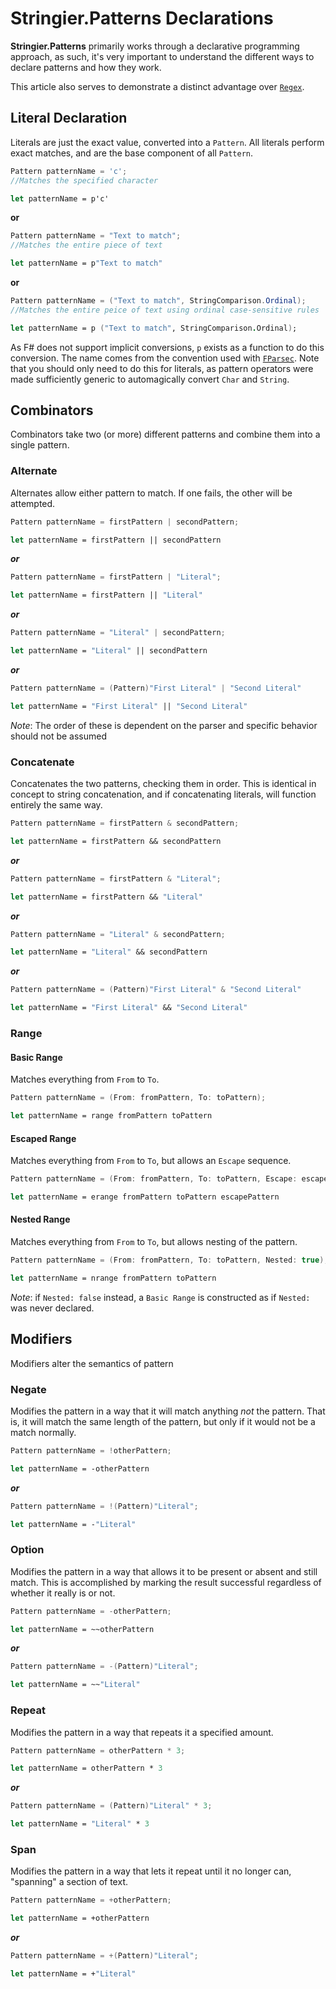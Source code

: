 ﻿# Stringier.Patterns Declarations

**Stringier.Patterns** primarily works through a declarative programming approach, as such, it's very important to understand the different ways to declare patterns and how they work.

This article also serves to demonstrate a distinct advantage over [`Regex`](https://docs.microsoft.com/en-us/dotnet/api/system.text.regularexpressions.regex).

## Literal Declaration

Literals are just the exact value, converted into a `Pattern`. All literals perform exact matches, and are the base component of all `Pattern`.

~~~~csharp
Pattern patternName = 'c';
//Matches the specified character
~~~~
~~~~fsharp
let patternName = p'c'
~~~~
**or**
~~~~csharp
Pattern patternName = "Text to match";
//Matches the entire piece of text
~~~~
~~~~fsharp
let patternName = p"Text to match"
~~~~
**or**
~~~~csharp
Pattern patternName = ("Text to match", StringComparison.Ordinal);
//Matches the entire peice of text using ordinal case-sensitive rules
~~~~
~~~~fsharp
let patternName = p ("Text to match", StringComparison.Ordinal);
~~~~

As F# does not support implicit conversions, `p` exists as a function to do this conversion. The name comes from the convention used with [`FParsec`](http://www.quanttec.com/fparsec/). Note that you should only need to do this for literals, as pattern operators were made sufficiently generic to automagically convert `Char` and `String`.

## Combinators

Combinators take two (or more) different patterns and combine them into a single pattern.

### Alternate

Alternates allow either pattern to match. If one fails, the other will be attempted.

~~~~csharp
Pattern patternName = firstPattern | secondPattern;
~~~~
~~~~fsharp
let patternName = firstPattern || secondPattern
~~~~
***or***
~~~~csharp
Pattern patternName = firstPattern | "Literal";
~~~~
~~~~fsharp
let patternName = firstPattern || "Literal"
~~~~
***or***
~~~~csharp
Pattern patternName = "Literal" | secondPattern;
~~~~
~~~~fsharp
let patternName = "Literal" || secondPattern
~~~~
***or***
~~~~csharp
Pattern patternName = (Pattern)"First Literal" | "Second Literal"
~~~~
~~~~fsharp
let patternName = "First Literal" || "Second Literal"
~~~~

*Note*: The order of these is dependent on the parser and specific behavior should not be assumed

### Concatenate

Concatenates the two patterns, checking them in order. This is identical in concept to string concatenation, and if concatenating literals, will function entirely the same way.

~~~~csharp
Pattern patternName = firstPattern & secondPattern;
~~~~
~~~~fsharp
let patternName = firstPattern && secondPattern
~~~~
***or***
~~~~csharp
Pattern patternName = firstPattern & "Literal";
~~~~
~~~~fsharp
let patternName = firstPattern && "Literal"
~~~~
***or***
~~~~csharp
Pattern patternName = "Literal" & secondPattern;
~~~~
~~~~fsharp
let patternName = "Literal" && secondPattern
~~~~
***or***
~~~~csharp
Pattern patternName = (Pattern)"First Literal" & "Second Literal"
~~~~
~~~~fsharp
let patternName = "First Literal" && "Second Literal"
~~~~

### Range

#### Basic Range

Matches everything from `From` to `To`.

~~~~csharp
Pattern patternName = (From: fromPattern, To: toPattern);
~~~~
~~~~fsharp
let patternName = range fromPattern toPattern
~~~~

#### Escaped Range

Matches everything from `From` to `To`, but allows an `Escape` sequence.

~~~~csharp
Pattern patternName = (From: fromPattern, To: toPattern, Escape: escapePattern);
~~~~
~~~~fsharp
let patternName = erange fromPattern toPattern escapePattern
~~~~

#### Nested Range

Matches everything from `From` to `To`, but allows nesting of the pattern.

~~~~csharp
Pattern patternName = (From: fromPattern, To: toPattern, Nested: true);
~~~~
~~~~fsharp
let patternName = nrange fromPattern toPattern
~~~~

*Note*: if `Nested: false` instead, a `Basic Range` is constructed as if `Nested:` was never declared.

## Modifiers

Modifiers alter the semantics of pattern

### Negate

Modifies the pattern in a way that it will match anything _not_ the pattern. That is, it will match the same length of the pattern, but only if it would not be a match normally.

~~~~csharp
Pattern patternName = !otherPattern;
~~~~
~~~~fsharp
let patternName = -otherPattern
~~~~
***or***
~~~~csharp
Pattern patternName = !(Pattern)"Literal";
~~~~
~~~~fsharp
let patternName = -"Literal"
~~~~

### Option

Modifies the pattern in a way that allows it to be present or absent and still match. This is accomplished by marking the result successful regardless of whether it really is or not.

~~~~csharp
Pattern patternName = -otherPattern;
~~~~
~~~~fsharp
let patternName = ~~otherPattern
~~~~
***or***
~~~~csharp
Pattern patternName = -(Pattern)"Literal";
~~~~
~~~~fsharp
let patternName = ~~"Literal"
~~~~

### Repeat

Modifies the pattern in a way that repeats it a specified amount.

~~~~csharp
Pattern patternName = otherPattern * 3;
~~~~
~~~~fsharp
let patternName = otherPattern * 3
~~~~
***or***
~~~~csharp
Pattern patternName = (Pattern)"Literal" * 3;
~~~~
~~~~fsharp
let patternName = "Literal" * 3
~~~~

### Span

Modifies the pattern in a way that lets it repeat until it no longer can, "spanning" a section of text.

~~~~csharp
Pattern patternName = +otherPattern;
~~~~
~~~~fsharp
let patternName = +otherPattern
~~~~
***or***
~~~~csharp
Pattern patternName = +(Pattern)"Literal";
~~~~
~~~~fsharp
let patternName = +"Literal"
~~~~